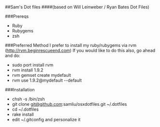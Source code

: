 ##Sam's Dot files
####(based on Will Leinweber / Ryan Bates Dot Files)

###Prereqs
  * Ruby
  * Rubygems
  * zsh

###Preferred Method
  I prefer to install my ruby/rubygems via rvm (http://rvm.beginrescueend.com)
  If you would like to do this also, go ahead and do:

  * sudo port install rvm
  * rvm install 1.9.2
  * rvm gemset create mydefault
  * rvm use 1.9.2@mydefault --default

###Installation
  * chsh -s /bin/zsh
  * git clone git@github.com:samliu/osxdotfiles.git ~/.dotfiles
  * cd ~/.dotfiles
  * rake install
  * edit ~/.gitconfig and personalize it


